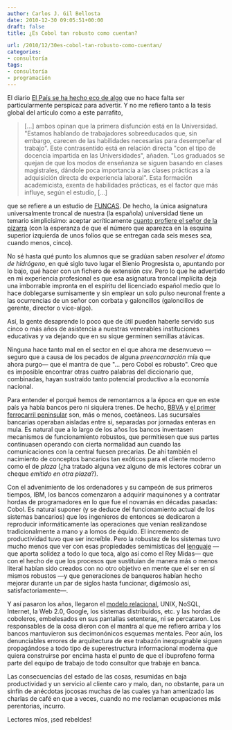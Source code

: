 ```yaml
---
author: Carlos J. Gil Bellosta
date: 2010-12-30 09:05:51+00:00
draft: false
title: ¿Es Cobol tan robusto como cuentan?

url: /2010/12/30es-cobol-tan-robusto-como-cuentan/
categories:
- consultoría
tags:
- consultoría
- programación
---
```


El diario [El País se ha hecho eco de algo](http://www.elpais.com/articulo/sociedad/estudiar/elpepisoc/20101228elpepisoc_1/Tes) que no hace falta ser particularmente perspicaz para advertir. Y no me refiero tanto a la tesis global del artículo como a este parrafito,


>[...] ambos opinan que la primera disfunción está en la Universidad. "Estamos hablando de trabajadores sobreeducados que, sin embargo, carecen de las habilidades necesarias para desempeñar el trabajo". Este contrasentido está en relación directa "con el tipo de docencia impartida en las Universidades", añaden. "Los graduados se quejan de que los modos de enseñanza se siguen basando en clases magistrales, dándole poca importancia a las clases prácticas a la adquisición directa de experiencia laboral". Esta formación academicista, exenta de habilidades prácticas, es el factor que más influye, según el estudio, [...]


que se refiere a un estudio de [FUNCAS](http://es.wikipedia.org/wiki/Fundaci%C3%B3n_de_las_Cajas_de_Ahorros). De hecho, la única asignatura universalmente troncal de nuestra (la española) universidad tiene un temario simplicísimo: aceptar acríticamente [cuanto profiere el señor de la pizarra](http://www.youtube.com/watch?v=6PcaciZean4) (con la esperanza de que el número que aparezca en la esquina superior izquierda de unos folios que se entregan cada seis meses sea, cuando menos, cinco).

No sé hasta qué punto los alumnos que se gradúan saben _resolver el átomo de hidrógeno_, en qué siglo tuvo lugar el Bienio Progresista o, apuntando por lo bajo, qué hacer con un fichero de extensión csv. Pero lo que he advertido en mi experiencia profesional es que esa asignatura troncal implícita deja una imborrable impronta en el espíritu del licenciado español medio que lo hace doblegarse sumisamente y sin emplear un solo pulso neuronal frente a las ocurrencias de un señor con corbata y galoncillos (galoncillos de gerente, director o vice-algo).

Así, la gente desaprende lo poco que de útil pueden haberle servido sus cinco o más años de asistencia a nuestras venerables instituciones educativas y va dejando que en su sique germinen semillas atávicas.

Ninguna hace tanto mal en el sector en el que ahora me desenvuevo —seguro que a causa de los pecados de alguna _preencarnación_ mía que ahora purgo— que el mantra de que "... pero Cobol es robusto". Creo que es imposible encontrar otras cuatro palabras del diccionario que, combinadas, hayan sustraído tanto potencial productivo a la economía nacional.

Para entender el porqué hemos de remontarnos a la época en que en este país ya había bancos pero ni siquiera trenes. De hecho, [BBVA](http://www.eleconomista.es/mercados-cotizaciones/noticias/204903/04/07/BBVA-cumple-150-anos-en-el-segundo-puesto-de-la-banca-espanola.html) y [el primer ferrocarril peninsular](http://es.wikipedia.org/wiki/Camino_de_Hierro_de_Barcelona_a_Matar%C3%B3) son, más o menos, coetáneos. Las sucursales bancarias operaban aisladas entre sí, separadas por jornadas enteras en mula. Es natural que a lo largo de los años los bancos inventasen mecanismos de funcionamiento robustos, que permitiesen que sus partes continuasen operando con cierta normalidad aun cuando las comunicaciones con la central fuesen precarias. De ahí también el nacimiento de conceptos bancarios tan exóticos para el cliente moderno como el de _plaza_ (¿ha tratado alguna vez alguno de mis lectores cobrar un cheque _emitido en otra plaza_?).

Con el advenimiento de los ordenadores y su campeón de sus primeros tiempos, IBM, los bancos comenzaron a adquirir maquinones y a contratar hordas de programadores en lo que fue el novamás en décadas pasadas: Cobol. Es natural suponer (y se deduce del funcionamiento actual de los sistemas bancarios) que los ingenieros de entonces se dedicaron a reproducir informáticamente las operaciones que venían realizandose tradicionalmente a mano y a lomos de équido. El incremento de productividad tuvo que ser increíble. Pero la robustez de los sistemas tuvo mucho menos que ver con esas propiedades semimísticas del [lenguaje](http://www.escobol.com/modules.php?name=Sections&op=viewarticle&artid=15) —que aporta solidez a todo lo que toca, algo así como el Rey Midas— que con el hecho de que los procesos que sustituían de manera más o menos literal habían sido creados con no otro objetivo en mente que el ser en sí mismos robustos —y que generaciones de banqueros habían hecho mejorar durante un par de siglos hasta funcionar, digámoslo así, satisfactoriamente—.

Y así pasaron los años, llegaron el [modelo relacional](http://es.wikipedia.org/wiki/Modelo_relacional), UNIX, NoSQL, Internet, la Web 2.0, Google, los sistemas distribuidos, etc. y las hordas de coboleros, embelesados en sus pantallas setenteras, ni se percataron. Los responsables de la cosa dieron con el mantra al que me refiero arriba y los bancos mantuvieron sus decimonónicos esquemas mentales. Peor aún, los denunciables errores de arquitectura de ese trabazón inexpugnable siguen propagándose a todo tipo de superestructura informacional moderna que quiera construirse por encima hasta el punto de que el ibuprofeno forma parte del equipo de trabajo de todo consultor que trabaje en banca.

Las consecuencias del estado de las cosas, resumidas en baja productividad y un servicio al cliente caro y malo, dan, no obstante, para un sinfín de anécdotas jocosas muchas de las cuales ya han amenizado las charlas de café en que a veces, cuando no me reclaman ocupaciones más perentorias, incurro.

Lectores míos, ¡sed rebeldes!
